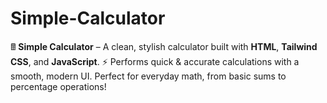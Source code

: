 # Simple-Calculator
🖩 **Simple Calculator** – A clean, stylish calculator built with **HTML**, **Tailwind CSS**, and **JavaScript**.   ⚡ Performs quick &amp; accurate calculations with a smooth, modern UI.   Perfect for everyday math, from basic sums to percentage operations!

